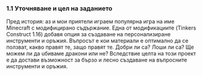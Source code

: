 ### 1.1 Уточняване и цел на заданието

Пред история: аз и мои приятели играем популярна игра на име Minecraft с модифицирано съдържание. Една от модификациите (Tinkers Construct 1.16) добавя опция за създаване на персонализиране инструменти и оръжия. Въпросът е кои материали е оптимално да се ползват, какво правят те, защо правят те. Добри ли са? Лоши ли са? Ще можем ли да uбиваме дракони или не? Вследствие целта на този проект е да достави възможност за бързо и лесно създаване на въпросните инструменти и оръжия.
